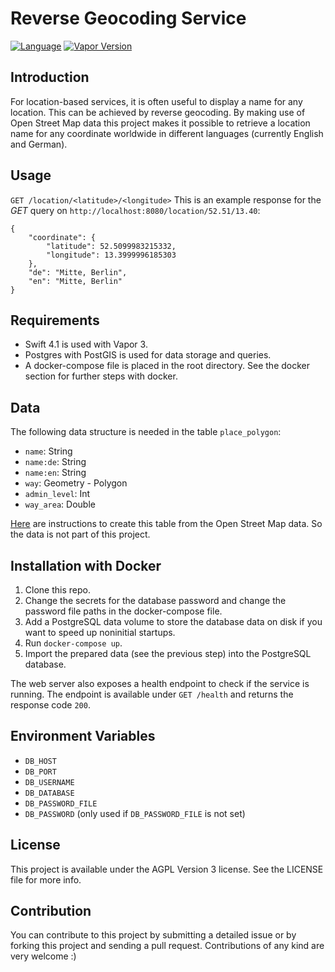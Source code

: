 # Reverse Geocoding Service 
[![Language](https://img.shields.io/badge/Swift-4.1-brightgreen.svg)](http://swift.org)
[![Vapor Version](https://img.shields.io/badge/Vapor-3-F6CBCA.svg)](http://vapor.codes)

## Introduction
For location-based services, it is often useful to display a name for any location. This can be achieved by reverse geocoding. By making use of Open Street Map data this project makes it possible to retrieve a location name for any coordinate worldwide in different languages (currently English and German).

## Usage
`GET /location/<latitude>/<longitude>`
This is an example response for the *GET* query on `http://localhost:8080/location/52.51/13.40`:

```
{
    "coordinate": {
        "latitude": 52.5099983215332,
        "longitude": 13.3999996185303
    },
    "de": "Mitte, Berlin",
    "en": "Mitte, Berlin"
}
```

## Requirements
- Swift 4.1 is used with Vapor 3.
- Postgres with PostGIS is used for data storage and queries.
- A docker-compose file is placed in the root directory. See the docker section for further steps with docker.

## Data
The following data structure is needed in the table `place_polygon`:

- `name`: String
- `name:de`: String
- `name:en`: String
- `way`: Geometry - Polygon
- `admin_level`: Int
- `way_area`: Double

[Here](./data-preparation/Instructions.md) are instructions to create this table from the Open Street Map data. So the data is not part of this project.

## Installation with Docker
1. Clone this repo.
2. Change the secrets for the database password and change the password file paths in the docker-compose file.
3. Add a PostgreSQL data volume to store the database data on disk if you want to speed up noninitial startups.
4. Run `docker-compose up`.
5. Import the prepared data (see the previous step) into the PostgreSQL database.

The web server also exposes a health endpoint to check if the service is running. The endpoint is available under `GET /health` and returns the response code `200`.

## Environment Variables
- `DB_HOST`
- `DB_PORT`
- `DB_USERNAME`
- `DB_DATABASE`
- `DB_PASSWORD_FILE`
- `DB_PASSWORD` (only used if `DB_PASSWORD_FILE` is not set)

## License
This project is available under the AGPL Version 3 license. See the LICENSE file for more info.

## Contribution
You can contribute to this project by submitting a detailed issue or by forking this project and sending a pull request. Contributions of any kind are very welcome :)